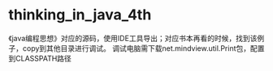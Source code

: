 # thinking_in_java_4th
《java编程思想》对应的源码，使用IDE工具导出；对应书本再看的时候，找到该例子，copy到其他目录进行调试。
调试电脑需下载net.mindview.util.Print包，配置到CLASSPATH路径
